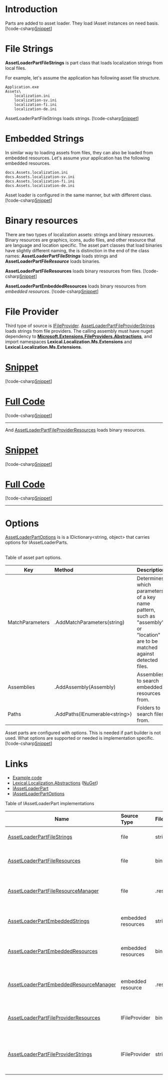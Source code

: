 ﻿# Introduction
Parts are added to asset loader. They load IAsset instances on need basis.
[!code-csharp[Snippet](Example_15.cs#Snippet)]

# File Strings
**AssetLoaderPartFileStrings** is part class that loads localization strings from local files.

For example, let's assume the application has following asset file structure. 
```none
Application.exe
Assets\
    localization.ini
	localization-sv.ini
	localization-fi.ini
	localization-de.ini
```

AssetLoaderPartFileStrings loads strings.
[!code-csharp[Snippet](Example_0.cs#Snippet)]

# Embedded Strings
In similar way to loading assets from files, they can also be loaded from embedded resources. Let's assume your application has the following embedded resources.
```none
docs.Assets.localization.ini
docs.Assets.localization-sv.ini
docs.Assets.localization-fi.ini
docs.Assets.localization-de.ini
```

Asset loader is configured in the same manner, but with different class.
[!code-csharp[Snippet](Example_2.cs#Snippet)]

# Binary resources
There are two types of localization assets: strings and binary resources.
Binary resources are graphics, icons, audio files, and other resource that are language and location specific.
The asset part classes that load binaries have slightly different naming, 
the is distinction in the end of the class names: **AssetLoaderPartFile*Strings*** loads strings and **AssetLoaderPartFile*Resource*** loads binaries.

**AssetLoaderPartFileResources** loads binary resources from files.
[!code-csharp[Snippet](Example_4.cs#Snippet)]

**AssetLoaderPartEmbeddedResources** loads binary resources from *embedded resources*.
[!code-csharp[Snippet](Example_6.cs#Snippet)]

# File Provider
Third type of source is [IFileProvider](https://github.com/aspnet/Extensions/blob/master/src/FileProviders/Abstractions/src/IFileProvider.cs).
[AssetLoaderPartFileProviderStrings](https://github.com/tagcode/Lexical.Localization/blob/master/Lexical.Localization/Ms.Extensions/FileProvider/AssetLoaderPartFileProviderStrings.cs)
loads strings from file providers. The calling assembly must have nuget dependency to **[Microsoft.Extensions.FileProviders.Abstractions](https://www.nuget.org/packages/Microsoft.Extensions.FileProviders.Abstractions/)**,
and import namespaces **Lexical.Localization.Ms.Extensions** and **Lexical.Localization.Ms.Extensions**.
# [Snippet](#tab/snippet-8)
[!code-csharp[Snippet](Example_8.cs#Snippet)]
# [Full Code](#tab/full-8)
[!code-csharp[Snippet](Example_8.cs)]
***


And [AssetLoaderPartFileProviderResources](https://github.com/tagcode/Lexical.Localization/blob/master/Lexical.Localization/Ms.Extensions/FileProvider/AssetLoaderPartFileProviderResources.cs)
loads binary resources.

# [Snippet](#tab/snippet-10)
[!code-csharp[Snippet](Example_10.cs#Snippet)]
# [Full Code](#tab/full-10)
[!code-csharp[Snippet](Example_10.cs)]
***

# Options
[AssetLoaderPartOptions](https://github.com/tagcode/Lexical.Localization/blob/master/Lexical.Localization.Abstractions/Asset/IAssetLoader.cs) is is a IDictionary&lt;string, object&gt;
that carries options for IAssetLoaderParts. 

<br/>
Table of asset part options.

| Key      | Method  | Description |
|----------|:--------|:------------|
| MatchParameters | .AddMatchParameters(string) | Determines which parameters of a key name pattern, such as "assembly" or "location" are to be matched against detected files. |
| Assemblies | .AddAssembly(Assembly) | Assemblies to search embedded resources from. |
| Paths | .AddPaths(IEnumerable&lt;string&gt;) | Folders to search files from. |

Asset parts are configured with options. This is needed if part builder is not used. 
What options are supported or needed is implementation specific.
[!code-csharp[Snippet](Example_14.cs#Snippet)]

# Links
* [Example code](https://github.com/tagcode/Lexical.Localization/tree/master/docs/IAssetLoader/PartClasses)
* [Lexical.Localization.Abstractions](https://github.com/tagcode/Lexical.Localization/tree/master/Lexical.Localization.Abstractions) ([NuGet](https://www.nuget.org/packages/Lexical.Localization.Abstractions/))
 * [IAssetLoaderPart](https://github.com/tagcode/Lexical.Localization/blob/master/Lexical.Localization.Abstractions/Asset/IAssetLoaderPart.cs)
 * [IAssetLoaderPartOptions](https://github.com/tagcode/Lexical.Localization/blob/master/Lexical.Localization.Abstractions/Asset/IAssetLoaderPartOptions.cs)

Table of IAssetLoaderPart implementations

| Name | Source Type | File Type(s) | Description |
|----------|:-------|:-------|:-------|
| [AssetLoaderPartFileStrings](https://github.com/tagcode/Lexical.Localization/blob/master/Lexical.Localization/LocalizationAssetLoader/AssetLoaderPartFileStrings.cs) | file | strings | Loads string assets from text files |
| [AssetLoaderPartFileResources](https://github.com/tagcode/Lexical.Localization/blob/master/Lexical.Localization/AssetLoader/AssetLoaderPartFileResources.cs) | file | binary | Loads binary assets from local files |
| [AssetLoaderPartFileResourceManager](https://github.com/tagcode/Lexical.Localization/blob/master/Lexical.Localization/LocalizationAssetLoader/AssetLoaderPartFileResourceManager.cs) | file | .resources/.resx | Loads binary assets .resources files |
| [AssetLoaderPartEmbeddedStrings](https://github.com/tagcode/Lexical.Localization/blob/master/Lexical.Localization/LocalizationAssetLoader/AssetLoaderPartEmbeddedStrings.cs) | embedded resources | strings | Loads string assets from embedded text files |
| [AssetLoaderPartEmbeddedResources](https://github.com/tagcode/Lexical.Localization/blob/master/Lexical.Localization/AssetLoader/AssetLoaderPartEmbeddedResources.cs) | embedded resources | binary | Loads binary assets from embedded files |
| [AssetLoaderPartEmbeddedResourceManager](https://github.com/tagcode/Lexical.Localization/blob/master/Lexical.Localization/LocalizationAssetLoader/AssetLoaderPartEmbeddedResourceManager.cs) | embedded resource | .resources/.resx | Loads string assets from embedded .resources files |
| [AssetLoaderPartFileProviderResources](https://github.com/tagcode/Lexical.Localization/blob/master/Lexical.Localization/Ms.Extensions/FileProvider/AssetLoaderPartFileProviderResources.cs) | IFileProvider | binary | Loads binary assets using IFileProvider interface |
| [AssetLoaderPartFileProviderStrings](https://github.com/tagcode/Lexical.Localization/blob/master/Lexical.Localization/Ms.Extensions/FileProvider/AssetLoaderPartFileProviderStrings.cs) | IFileProvider | strings | Loads string assets from text files using IFileProvider interface |
